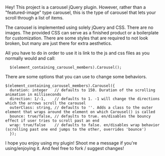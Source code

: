 Hey! This project is a carousel jQuery plugin. However, rather than a "featured-image" type carousel, this is the type of carousel that lets your scroll through a list of items.

The carousel is implemented using solely jQuery and CSS. There are no images. The provided CSS can serve as a finished product or a boilerplate for customization. There are some styles that are required to not look broken, but many are just there for extra aesthetics.

All you have to do in order to use it is link to the js and css files as you normally would and call:

```
  $(element_containing_carousel_members).Carousel();
```

There are some options that you can use to change some behaviors.

```
$(element_containing_carousel_members).Carousel({
  duration: integer   // defaults to 150. Duration of the scrolling animation in milliseconds
  direction: 1/-1,    // defaults to 1. -1 will change the directions which the arrows scroll the carousel
  outerClass: string, // defaults to ''. Adds a class to the outer element that wraps around the element on which Carousel() is called
  bounce: true/false, // defaults to true. en/disables the bouncy effect if user tries to scroll past an end
  wrap: true/false    // defaults to false. en/disables wrap behavior (scrolling past one end jumps to the other, overrides 'bounce')
  });
```

I hope you enjoy using my plugin! Shoot me a message if you're using/enjoying it. And feel free to fork / suggest changes!
